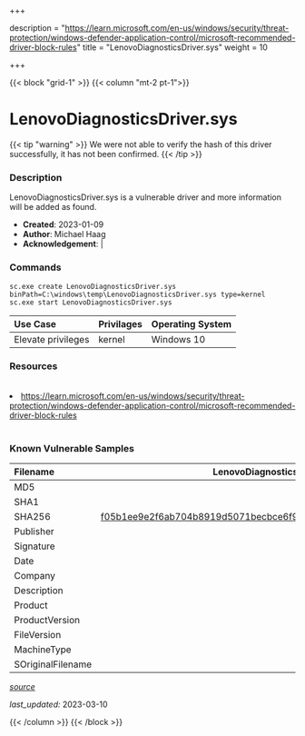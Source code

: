 +++

description = "https://learn.microsoft.com/en-us/windows/security/threat-protection/windows-defender-application-control/microsoft-recommended-driver-block-rules"
title = "LenovoDiagnosticsDriver.sys"
weight = 10

+++


{{< block "grid-1" >}}
{{< column "mt-2 pt-1">}}


# LenovoDiagnosticsDriver.sys 


{{< tip "warning" >}}
We were not able to verify the hash of this driver successfully, it has not been confirmed.
{{< /tip >}}


### Description

LenovoDiagnosticsDriver.sys is a vulnerable driver and more information will be added as found.

- **Created**: 2023-01-09
- **Author**: Michael Haag
- **Acknowledgement**:  | [](https://twitter.com/)

### Commands

```
sc.exe create LenovoDiagnosticsDriver.sys binPath=C:\windows\temp\LenovoDiagnosticsDriver.sys type=kernel
sc.exe start LenovoDiagnosticsDriver.sys
```

| Use Case | Privilages | Operating System | 
|:---- | ---- | ---- |
| Elevate privileges | kernel | Windows 10 |

### Resources
<br>
<li><a href=" https://learn.microsoft.com/en-us/windows/security/threat-protection/windows-defender-application-control/microsoft-recommended-driver-block-rules"> https://learn.microsoft.com/en-us/windows/security/threat-protection/windows-defender-application-control/microsoft-recommended-driver-block-rules</a></li>
<br>

### Known Vulnerable Samples

| Filename | LenovoDiagnosticsDriver.sys |
|:---- | ---- | 
| MD5 | <a href="https://www.virustotal.com/gui/file/"></a> |
| SHA1 | <a href="https://www.virustotal.com/gui/file/"></a> |
| SHA256 | <a href="https://www.virustotal.com/gui/file/f05b1ee9e2f6ab704b8919d5071becbce6f9d0f9d0ba32a460c41d5272134abe">f05b1ee9e2f6ab704b8919d5071becbce6f9d0f9d0ba32a460c41d5272134abe</a> |
| Publisher |  |
| Signature |  |
| Date |  |
| Company |  |
| Description |  |
| Product |  |
| ProductVersion |  |
| FileVersion |  |
| MachineType |  |
| SOriginalFilename |  |



[*source*](https://github.com/magicsword-io/LOLDrivers/tree/main/yaml/lenovodiagnosticsdriver.sys.yml)

*last_updated:* 2023-03-10








{{< /column >}}
{{< /block >}}

